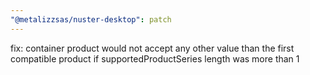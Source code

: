 ```yaml
---
"@metalizzsas/nuster-desktop": patch
---
```


fix: container product would not accept any other value than the first compatible product if supportedProductSeries length was more than 1
